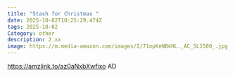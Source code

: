 ```yaml
---
title: "Stash for Christmas "
date: 2025-10-02T10:25:29.474Z
tags: 2025-10-02
Category: other
description: 2.xx
image: https://m.media-amazon.com/images/I/71opKeNB4HL._AC_SL1500_.jpg
---
```

https://amzlink.to/az0aNxbXwfixo
AD
